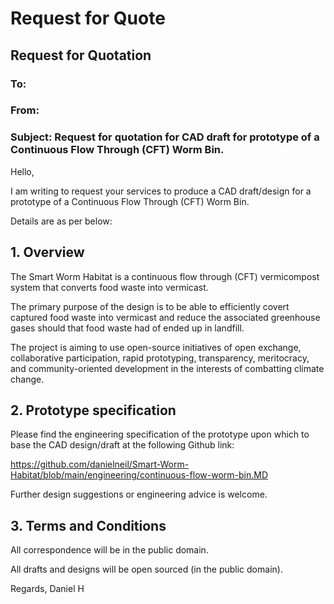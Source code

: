 
# Request for Quote

## Request for Quotation

### To:	     
### From:    
	
### Subject: Request for quotation for CAD draft for prototype of a Continuous Flow Through (CFT) Worm Bin.

Hello, 
	
I am writing to request your services to produce a CAD draft/design for a prototype of a Continuous Flow Through (CFT) Worm Bin.

Details are as per below:

## 1. Overview

The Smart Worm Habitat is a continuous flow through (CFT) vermicompost system that converts food waste into vermicast.

The primary purpose of the design is to be able to efficiently covert captured food waste into vermicast and reduce the associated greenhouse gases should that food waste had of ended up in landfill.

The project is aiming to use open-source initiatives of open exchange, collaborative participation, rapid prototyping, transparency, meritocracy, and community-oriented development in the interests of combatting climate change. 

## 2.	Prototype specification

Please find the engineering specification of the prototype upon which to base the CAD design/draft at the following Github link: 
	
https://github.com/danielneil/Smart-Worm-Habitat/blob/main/engineering/continuous-flow-worm-bin.MD
	
Further design suggestions or engineering advice is welcome.
	
## 3.	Terms and Conditions
	
All correspondence will be in the public domain.
	
All drafts and designs will be open sourced (in the public domain).

Regards,
Daniel H
